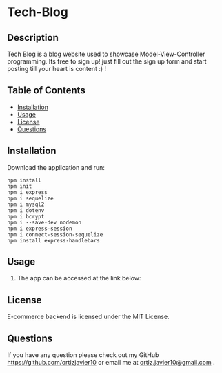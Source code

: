 # Tech-Blog

## Description
Tech Blog is a blog website used to showcase Model-View-Controller programming. Its free to sign up! just fill out the sign up form and start posting till your heart is content :) ! 


## Table of Contents
* [Installation](#installation)
* [Usage](#usage)
* [License](#license)
* [Questions](#questions)

## Installation
Download the application and run:
```
npm install 
npm init 
npm i express
npm i sequelize
npm i mysql2
npm i dotenv 
npm i bcrypt
npm i --save-dev nodemon
npm i express-session 
npm i connect-session-sequelize 
npm install express-handlebars
```

## Usage
1. The app can be accessed at the link below:



## License
E-commerce backend is licensed under the MIT License.

## Questions
If you have any question please check out my GitHub https://github.com/ortizjavier10 or email me at ortiz.javier10@gmail.com .
